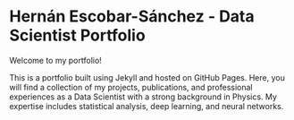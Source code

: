 # Hernán Escobar-Sánchez - Data Scientist Portfolio

Welcome to my portfolio!

This is a portfolio built using Jekyll and hosted on GitHub Pages. Here, you will find a collection of my projects, publications, and professional experiences as a Data Scientist with a strong background in Physics. My expertise includes statistical analysis, deep learning, and neural networks. 
